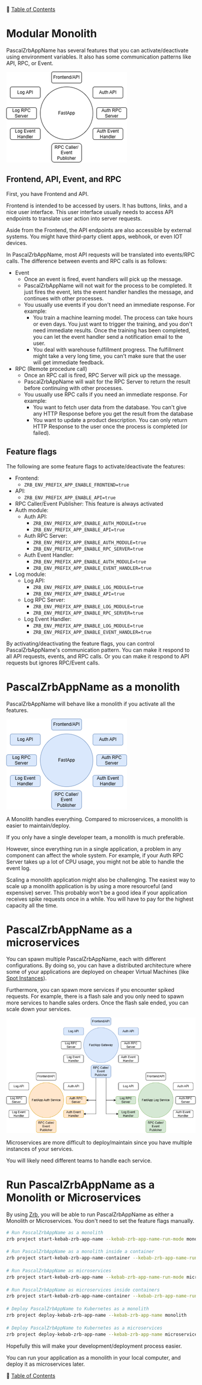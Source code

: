 🔖 [Table of Contents](../README.md)

# Modular Monolith

PascalZrbAppName has several features that you can activate/deactivate using environment variables. It also has some communication patterns like API, RPC, or Event.

![Modular monolith](images/fastapp.png)

## Frontend, API, Event, and RPC

First, you have Frontend and API.

Frontend is intended to be accessed by users. It has buttons, links, and a nice user interface. This user interface usually needs to access API endpoints to translate user action into server requests.

Aside from the Frontend, the API endpoints are also accessible by external systems. You might have third-party client apps, webhook, or even IOT devices.

In PascalZrbAppName, most API requests will be translated into events/RPC calls. The difference between events and RPC calls is as follows:

- Event
    - Once an event is fired, event handlers will pick up the message.
    - PascalZrbAppName will not wait for the process to be completed. It just fires the event, lets the event handler handles the message, and continues with other processes.
    - You usually use events if you don't need an immediate response. For example:
        - You train a machine learning model. The process can take hours or even days. You just want to trigger the training, and you don't need immediate results. Once the training has been completed, you can let the event handler send a notification email to the user.
        - You deal with warehouse fulfillment progress. The fulfillment might take a very long time, you can't make sure that the user will get immediate feedback.
- RPC (Remote procedure call)
    - Once an RPC call is fired, RPC Server will pick up the message.
    - PascalZrbAppName will wait for the RPC Server to return the result before continuing with other processes.
    - You usually use RPC calls if you need an immediate response. For example:
        - You want to fetch user data from the database. You can't give any HTTP Response before you get the result from the database
        - You want to update a product description. You can only return HTTP Response to the user once the process is completed (or failed).

## Feature flags

The following are some feature flags to activate/deactivate the features:

- Frontend:
    - `ZRB_ENV_PREFIX_APP_ENABLE_FRONTEND=true`
- API:
    - `ZRB_ENV_PREFIX_APP_ENABLE_API=true`
- RPC Caller/Event Publisher: This feature is always activated
- Auth module:
    - Auth API:
        - `ZRB_ENV_PREFIX_APP_ENABLE_AUTH_MODULE=true`
        - `ZRB_ENV_PREFIX_APP_ENABLE_API=true`
    - Auth RPC Server:
        - `ZRB_ENV_PREFIX_APP_ENABLE_AUTH_MODULE=true`
        - `ZRB_ENV_PREFIX_APP_ENABLE_RPC_SERVER=true`
    - Auth Event Handler:
        - `ZRB_ENV_PREFIX_APP_ENABLE_AUTH_MODULE=true`
        - `ZRB_ENV_PREFIX_APP_ENABLE_EVENT_HANDLER=true`
- Log module:
    - Log API:
        - `ZRB_ENV_PREFIX_APP_ENABLE_LOG_MODULE=true`
        - `ZRB_ENV_PREFIX_APP_ENABLE_API=true`
    - Log RPC Server:
        - `ZRB_ENV_PREFIX_APP_ENABLE_LOG_MODULE=true`
        - `ZRB_ENV_PREFIX_APP_ENABLE_RPC_SERVER=true`
    - Log Event Handler:
        - `ZRB_ENV_PREFIX_APP_ENABLE_LOG_MODULE=true`
        - `ZRB_ENV_PREFIX_APP_ENABLE_EVENT_HANDLER=true`

By activating/deactivating the feature flags, you can control PascalZrbAppName's communication pattern. You can make it respond to all API requests, events, and RPC calls. Or you can make it respond to API requests but ignores RPC/Event calls.


# PascalZrbAppName as a monolith

PascalZrbAppName will behave like a monolith if you activate all the features.

![Monolith](images/fastapp-monolith.png)

A Monolith handles everything. Compared to microservices, a monolith is easier to maintain/deploy.

If you only have a single developer team, a monolith is much preferable.

However, since everything run in a single application, a problem in any component can affect the whole system. For example, if your Auth RPC Server takes up a lot of CPU usage, you might not be able to handle the event log.

Scaling a monolith application might also be challenging. The easiest way to scale up a monolith application is by using a more resourceful (and expensive) server. This probably won't be a good idea if your application receives spike requests once in a while. You will have to pay for the highest capacity all the time.

# PascalZrbAppName as a microservices

You can spawn multiple PascalZrbAppName, each with different configurations. By doing so, you can have a distributed architecture where some of your applications are deployed on cheaper Virtual Machines (like [Spot Instances](https://docs.aws.amazon.com/AWSEC2/latest/UserGuide/using-spot-instances.html)).

Furthermore, you can spawn more services if you encounter spiked requests. For example, there is a flash sale and you only need to spawn more services to handle sales orders. Once the flash sale ended, you can scale down your services.

![Microservices](images/fastapp-microservices.png)

Microservices are more difficult to deploy/maintain since you have multiple instances of your services.

You will likely need different teams to handle each service.

# Run PascalZrbAppName as a Monolith or Microservices

By using [Zrb](https://pypi.org/project/zrb), you will be able to run PascalZrbAppName as either a Monolith or Microservices. You don't need to set the feature flags manually.

```bash
# Run PascalZrbAppName as a monolith
zrb project start-kebab-zrb-app-name --kebab-zrb-app-name-run-mode monolith

# Run PascalZrbAppName as a monolith inside a container
zrb project start-kebab-zrb-app-name-container --kebab-zrb-app-name-run-mode monolith

# Run PascalZrbAppName as microservices
zrb project start-kebab-zrb-app-name --kebab-zrb-app-name-run-mode microservices

# Run PascalZrbAppName as microservices inside containers
zrb project start-kebab-zrb-app-name-container --kebab-zrb-app-name-run-mode microservices

# Deploy PascalZrbAppName to Kubernetes as a monolith
zrb project deploy-kebab-zrb-app-name --kebab-zrb-app-name monolith

# Deploy PascalZrbAppName to Kubernetes as a microservices
zrb project deploy-kebab-zrb-app-name --kebab-zrb-app-name microservices
```

Hopefully this will make your development/deployment process easier.

You can run your application as a monolith in your local computer, and deploy it as microservices later.


🔖 [Table of Contents](../README.md)
